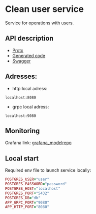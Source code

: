 # Clean user service

Service for operations with users.

## API description

- [Proto](users.proto)
- [Generated code](pb)
- [Swagger](users.swagger.json)

## Adresses:

- http local adress:

```
localhost:8080
```

- grpc local adress:

```
localhost:9080
```

## Monitoring

Grafana link: [grafana_modelrepo](nan)

## Local start

Required env file to launch service locally:

```ruby
POSTGRES_USER="user"
POSTGRES_PASSWORD="password"
POSTGRES_HOST="localhost"
POSTGRES_PORT="5432"
POSTGRES_DB="db"
APP_GRPC_PORT="9080"
APP_HTTP_PORT="8080"
```
